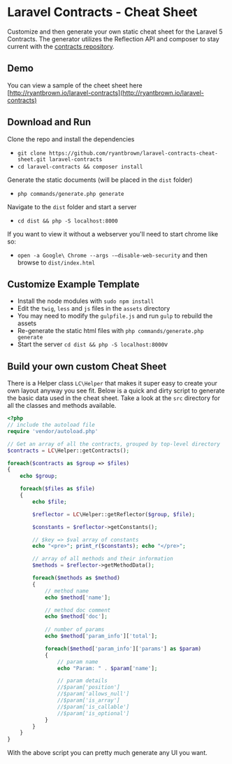 
Laravel Contracts - Cheat Sheet
========

Customize and then generate your own static cheat sheet for the Laravel 5 Contracts. The generator utilizes the Reflection API and composer to stay current with the [contracts repository](https://github.com/illuminate/contracts).

Demo
------

You can view a sample of the cheet sheet here [http://ryantbrown.io/laravel-contracts](http://ryantbrown.io/laravel-contracts)

Download and Run
------

Clone the repo and install the dependencies
* ```git clone https://github.com/ryantbrown/laravel-contracts-cheat-sheet.git laravel-contracts```
* ```cd laravel-contracts && composer install```

Generate the static documents (will be placed in the ```dist``` folder)
* ```php commands/generate.php generate```

Navigate to the ```dist``` folder and start a server
* ```cd dist && php -S localhost:8000```

If you want to view it without a webserver you'll need to start chrome like so:
* ```open -a Google\ Chrome --args -–disable-web-security``` and then browse to ```dist/index.html```

Customize Example Template
------

* Install the node modules with ```sudo npm install```
* Edit the ```twig```, ```less``` and ```js``` files in the ```assets``` directory
* You may need to modify the ```gulpfile.js``` and run ```gulp``` to rebuild the assets
* Re-generate the static html files with ```php commands/generate.php generate```
* Start the server ```cd dist && php -S localhost:8000```v


Build your own custom Cheat Sheet
------

There is a Helper class ```LC\Helper``` that makes it super easy to create your own layout anyway you see fit. Below is a quick and dirty script to generate the basic data used in the cheat sheet.  Take a look at the ```src``` directory for all the classes and methods available.

```php
<?php
// include the autoload file
require 'vendor/autoload.php'

// Get an array of all the contracts, grouped by top-level directory
$contracts = LC\Helper::getContracts();

foreach($contracts as $group => $files)
{
    echo $group;

    foreach($files as $file)
    {
        echo $file;

        $reflector = LC\Helper::getReflector($group, $file);

        $constants = $reflector->getConstants();

        // $key => $val array of constants
        echo "<pre>"; print_r($constants); echo "</pre>";

        // array of all methods and their information
        $methods = $reflector->getMethodData();

        foreach($methods as $method)
        {
            // method name
            echo $method['name'];

            // method doc comment
            echo $method['doc'];
            
            // number of params
            echo $method['param_info']['total'];

            foreach($method['param_info']['params'] as $param)
            {
                // param name
                echo "Param: " . $param['name'];

                // param details
                //$param['position']
                //$param['allows_null']
                //$param['is_array']
                //$param['is_callable']
                //$param['is_optional']
            }
        }
    }
}
```

With the above script you can pretty much generate any UI you want.